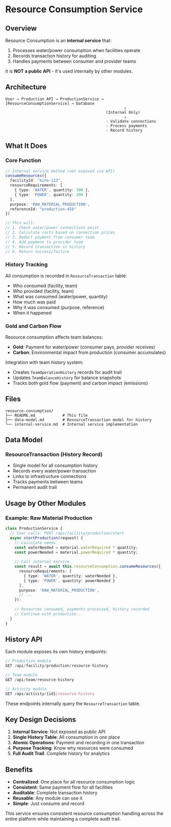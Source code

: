 # Resource Consumption Service

## Overview

Resource Consumption is an **internal service** that:
1. Processes water/power consumption when facilities operate
2. Records transaction history for auditing
3. Handles payments between consumer and provider teams

It is **NOT a public API** - it's used internally by other modules.

## Architecture

```
User → Production API → ProductionService → [ResourceConsumptionService] → Database
                                                    ↓
                                            (Internal Only)
                                                    ↓
                                            - Validate connections
                                            - Process payments  
                                            - Record history
```

## What It Does

### Core Function
```typescript
// Internal service method (not exposed via API)
consumeResources({
  facilityId: "mine-123",
  resourceRequirements: [
    { type: 'WATER', quantity: 300 },
    { type: 'POWER', quantity: 200 }
  ],
  purpose: 'RAW_MATERIAL_PRODUCTION',
  referenceId: "production-456"
})

// This will:
// 1. Check water/power connections exist
// 2. Calculate costs based on connection prices
// 3. Deduct payment from consumer team
// 4. Add payment to provider team
// 5. Record transaction in history
// 6. Return success/failure
```

### History Tracking
All consumption is recorded in `ResourceTransaction` table:
- Who consumed (facility, team)
- Who provided (facility, team)
- What was consumed (water/power, quantity)
- How much was paid
- Why it was consumed (purpose, reference)
- When it happened

### Gold and Carbon Flow
Resource consumption affects team balances:
- **Gold**: Payment for water/power (consumer pays, provider receives)
- **Carbon**: Environmental impact from production (consumer accumulates)

Integration with team history system:
- Creates `TeamOperationHistory` records for audit trail
- Updates `TeamBalanceHistory` for balance snapshots
- Tracks both gold flow (payment) and carbon impact (emissions)

## Files

```
resource-consumption/
├── README.md            # This file
├── data-model.md        # ResourceTransaction model for history
└── internal-service.md  # Internal service implementation
```

## Data Model

### ResourceTransaction (History Record)
- Single model for all consumption history
- Records every water/power transaction
- Links to infrastructure connections
- Tracks payments between teams
- Permanent audit trail

## Usage by Other Modules

### Example: Raw Material Production
```typescript
class ProductionService {
  // User calls: POST /api/facility/production/start
  async startProduction(request) {
    // Calculate needs
    const waterNeeded = material.waterRequired * quantity;
    const powerNeeded = material.powerRequired * quantity;
    
    // Call internal service
    const result = await this.resourceConsumption.consumeResources({
      resourceRequirements: [
        { type: 'WATER', quantity: waterNeeded },
        { type: 'POWER', quantity: powerNeeded }
      ],
      purpose: 'RAW_MATERIAL_PRODUCTION',
      // ...
    });
    
    // Resources consumed, payments processed, history recorded
    // Continue with production...
  }
}
```

## History API

Each module exposes its own history endpoints:

```typescript
// Production module
GET /api/facility/production/resource-history

// Team module  
GET /api/team/resource-history

// Activity module
GET /api/activity/{id}/resource-history
```

These endpoints internally query the `ResourceTransaction` table.

## Key Design Decisions

1. **Internal Service**: Not exposed as public API
2. **Single History Table**: All consumption in one place
3. **Atomic Operations**: Payment and recording in one transaction
4. **Purpose Tracking**: Know why resources were consumed
5. **Full Audit Trail**: Complete history for analytics

## Benefits

- **Centralized**: One place for all resource consumption logic
- **Consistent**: Same payment flow for all facilities
- **Auditable**: Complete transaction history
- **Reusable**: Any module can use it
- **Simple**: Just consume and record

This service ensures consistent resource consumption handling across the entire platform while maintaining a complete audit trail.